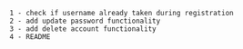 

    1 - check if username already taken during registration
    2 - add update password functionality
    3 - add delete account functionality
    4 - README
